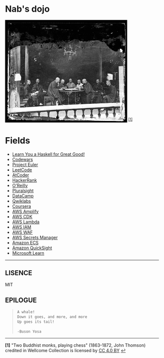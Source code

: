 # Nab's dojo
<img src=dojo.jpg width=400 /> <sup id="a1">[[1]](#f1)</sup>

# Fields
- [Learn You a Haskell for Great Good!](http://learnyouahaskell.com/chapters)
- [Codewars](https://codewars.com)
- [Project Euler](https://projecteuler.net)
- [LeetCode](https://leetcode.com)
- [AtCoder](https://atcoder.jp)
- [HackerRank](https://www.hackerrank.com/)
- [O'Reilly](https://www.oreilly.com/)
- [Pluralsight](https://www.pluralsight.com/)
- [DataCamp](https://www.datacamp.com/)
- [Qwiklabs](https://www.qwiklabs.com)
- [Coursera](https://www.coursera.org/)
- [AWS Amplify](https://aws.amazon.com/amplify/)
- [AWS CDK](https://aws.amazon.com/cdk/)
- [AWS Lambda](https://aws.amazon.com/lambda/)
- [AWS IAM](https://aws.amazon.com/iam/)
- [AWS WAF](https://aws.amazon.com/waf/)
- [AWS Secrets Manager](https://aws.amazon.com/secrets-manager/)
- [Amazon ECS](https://aws.amazon.com/ecs/)
- [Amazon QuickSight](https://aws.amazon.com/quicksight/)
- [Microsoft Learn](https://docs.microsoft.com/learn/)

---

## LISENCE
MIT

## EPILOGUE
>     A whale!
>     Down it goes, and more, and more
>     Up goes its tail!
>
>     -Buson Yosa

---

<b id="f1">[1]</b> "Two Buddhist monks, playing chess" (1863-1872, John Thomson) credited in Wellcome Collection is licensed by [CC 4.0 BY](https://creativecommons.org/licenses/by/4.0/) [↩](#a1)
